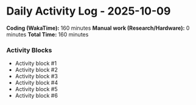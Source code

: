 # Daily Activity Log - 2025-10-09

**Coding (WakaTime):** 160 minutes
**Manual work (Research/Hardware):** 0 minutes
**Total Time:** 160 minutes

### Activity Blocks
- Activity block #1
- Activity block #2
- Activity block #3
- Activity block #4
- Activity block #5
- Activity block #6
